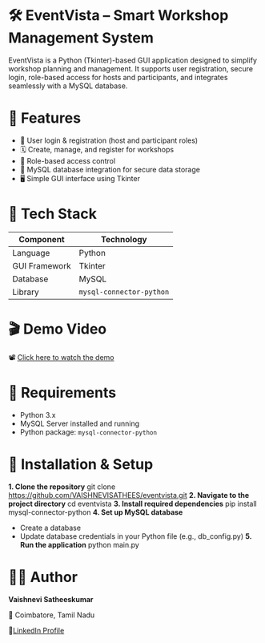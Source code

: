 # 🛠️ EventVista – Smart Workshop Management System

EventVista is a Python (Tkinter)-based GUI application designed to simplify workshop planning and management. It supports user registration, secure login, role-based access for hosts and participants, and integrates seamlessly with a MySQL database.

# 📌 Features

- 👥 User login & registration (host and participant roles)
- 🗓️ Create, manage, and register for workshops
- 🔐 Role-based access control
- 💾 MySQL database integration for secure data storage
- 🖥️ Simple GUI interface using Tkinter

# 🧰 Tech Stack

| Component       | Technology          |
|----------------|---------------------|
| Language        | Python              |
| GUI Framework   | Tkinter             |
| Database        | MySQL               |
| Library         | `mysql-connector-python` |

# 🎬 Demo Video

📽️ [Click here to watch the demo](https://drive.google.com/file/d/1los5CCUyFaRhgqoEQsp6cmdjKh4Zucly/view?usp=drive_link)

# 🔽 Requirements

- Python 3.x
- MySQL Server installed and running
- Python package: `mysql-connector-python`

# 🔧 Installation & Setup

**1. Clone the repository**
git clone https://github.com/VAISHNEVISATHEES/eventvista.git
**2. Navigate to the project directory**
cd eventvista
**3. Install required dependencies**
pip install mysql-connector-python
**4. Set up MySQL database**
- Create a database 
- Update database credentials in your Python file (e.g., db_config.py)
**5. Run the application**
python main.py

# 🙋‍♀️ Author

**Vaishnevi Satheeskumar**

📍 Coimbatore, Tamil Nadu

🔗[LinkedIn Profile](https://www.linkedin.com/in/vaishnevi-satheeskumar-4a4576227)
